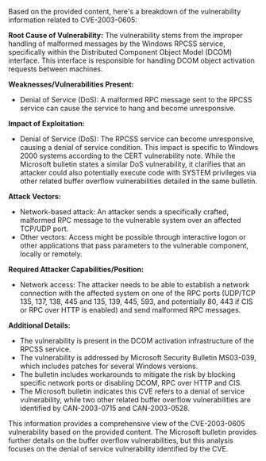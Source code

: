 Based on the provided content, here's a breakdown of the vulnerability information related to CVE-2003-0605:

**Root Cause of Vulnerability:**
The vulnerability stems from the improper handling of malformed messages by the Windows RPCSS service, specifically within the Distributed Component Object Model (DCOM) interface. This interface is responsible for handling DCOM object activation requests between machines.

**Weaknesses/Vulnerabilities Present:**
- Denial of Service (DoS): A malformed RPC message sent to the RPCSS service can cause the service to hang and become unresponsive.

**Impact of Exploitation:**
- Denial of Service (DoS): The RPCSS service can become unresponsive, causing a denial of service condition. This impact is specific to Windows 2000 systems according to the CERT vulnerability note. While the Microsoft bulletin states a similar DoS vulnerability, it clarifies that an attacker could also potentially execute code with SYSTEM privileges via other related buffer overflow vulnerabilities detailed in the same bulletin.

**Attack Vectors:**
- Network-based attack: An attacker sends a specifically crafted, malformed RPC message to the vulnerable system over an affected TCP/UDP port.
- Other vectors: Access might be possible through interactive logon or other applications that pass parameters to the vulnerable component, locally or remotely.

**Required Attacker Capabilities/Position:**
- Network access: The attacker needs to be able to establish a network connection with the affected system on one of the RPC ports (UDP/TCP 135, 137, 138, 445 and 135, 139, 445, 593, and potentially 80, 443 if CIS or RPC over HTTP is enabled) and send malformed RPC messages.

**Additional Details:**
- The vulnerability is present in the DCOM activation infrastructure of the RPCSS service.
- The vulnerability is addressed by Microsoft Security Bulletin MS03-039, which includes patches for several Windows versions.
- The bulletin includes workarounds to mitigate the risk by blocking specific network ports or disabling DCOM, RPC over HTTP and CIS.
- The Microsoft bulletin indicates this CVE refers to a denial of service vulnerability, while two other related buffer overflow vulnerabilities are identified by CAN-2003-0715 and CAN-2003-0528.

This information provides a comprehensive view of the CVE-2003-0605 vulnerability based on the provided content. The Microsoft bulletin provides further details on the buffer overflow vulnerabilities, but this analysis focuses on the denial of service vulnerability identified by the CVE.